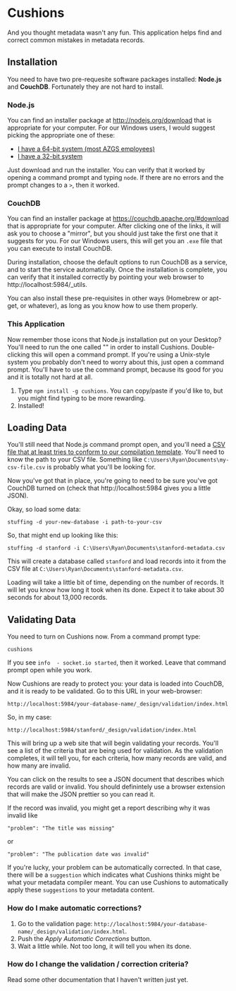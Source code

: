 # Cushions

And you thought metadata wasn't any fun. This application helps find and correct common mistakes in metadata records.

## Installation

You need to have two pre-requesite software packages installed: **Node.js** and **CouchDB**. Fortunately they are not hard to install.

### Node.js

You can find an installer package at http://nodejs.org/download that is appropriate for your computer. For our Windows users, I would suggest picking the appropriate one of these:

- [I have a 64-bit system (most AZGS employees)](http://nodejs.org/dist/v0.10.20/x64/node-v0.10.20-x64.msi)
- [I have a 32-bit system](http://nodejs.org/dist/v0.10.20/node-v0.10.20-x86.msi)

Just download and run the installer. You can verify that it worked by opening a command prompt and typing `node`. If there are no errors and the prompt changes to a `>`, then it worked.

### CouchDB

You can find an installer package at https://couchdb.apache.org/#download that is appropriate for your computer. After clicking one of the links, it will ask you to choose a "mirror", but you should just take the first one that it suggests for you. For our Windows users, this will get you an `.exe` file that you can execute to install CouchDB.

During installation, choose the default options to run CouchDB as a service, and to start the service automatically. Once the installation is complete, you can verify that it installed correctly by pointing your web browser to http://localhost:5984/_utils.

You can also install these pre-requisites in other ways (Homebrew or apt-get, or whatever), as long as you know how to use them properly.

### This Application

Now remember those icons that Node.js installation put on your Desktop? You'll need to run the one called "" in order to install Cushions. Double-clicking this will open a command prompt. If you're using a Unix-style system you probably don't need to worry about this, just open a command prompt. You'll have to use the command prompt, because its good for you and it is totally not hard at all.

1. Type `npm install -g cushions`. You can copy/paste if you'd like to, but you might find typing to be more rewarding.
2. Installed!

## Loading Data

You'll still need that Node.js command prompt open, and you'll need a [CSV file that at least tries to conform to our compilation template](http://schemas.usgin.org/models/#Metadata). You'll need to know the path to your CSV file. Something like `C:\Users\Ryan\Documents\my-csv-file.csv` is probably what you'll be looking for.

Now you've got that in place, you're going to need to be sure you've got CouchDB turned on (check that http://localhost:5984 gives you a little JSON).

Okay, so load some data:

    stuffing -d your-new-database -i path-to-your-csv
    
So, that might end up looking like this:

    stuffing -d stanford -i C:\Users\Ryan\Documents\stanford-metadata.csv
    
This will create a database called `stanford` and load records into it from the CSV file at `C:\Users\Ryan\Documents\stanford-metadata.csv`.
    
Loading will take a little bit of time, depending on the number of records. It will let you know how long it took when its done. Expect it to take about 30 seconds for about 13,000 records.

## Validating Data

You need to turn on Cushions now. From a command prompt type:

    cushions
    
If you see `info  - socket.io started`, then it worked. Leave that command prompt open while you work.

Now Cushions are ready to protect you: your data is loaded into CouchDB, and it is ready to be validated. Go to this URL in your web-browser:

    http://localhost:5984/your-database-name/_design/validation/index.html
    
So, in my case:

    http://localhost:5984/stanford/_design/validation/index.html
    
This will bring up a web site that will begin validating your records. You'll see a list of the criteria that are being used for validation. As the validation completes, it will tell you, for each criteria, how many records are valid, and how many are invalid.

You can click on the results to see a JSON document that describes which records are valid or invalid. You should definintely use a browser extension that will make the JSON prettier so you can read it. 

If the record was invalid, you might get a report describing why it was invalid like 

    "problem": "The title was missing"
    
or

    "problem": "The publication date was invalid"
    
If you're lucky, your problem can be automatically corrected. In that case, there will be a `suggestion` which indicates what Cushions thinks might be what your metadata compiler meant. You can use Cushions to automatically apply these `suggestions` to your metadata content.

### How do I make automatic corrections?

1. Go to the validation page: `http://localhost:5984/your-database-name/_design/validation/index.html`.
2. Push the *Apply Automatic Corrections* button.
3. Wait a little while. Not too long, it will tell you when its done.

### How do I change the validation / correction criteria?

Read some other documentation that I haven't written just yet.
